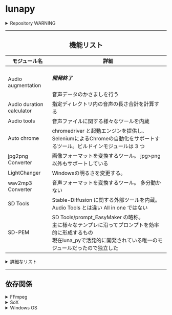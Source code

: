 # lunapy

<details> <summary> Repository WARNING </summary>
Do not use modules that were previously committed in this repositories and have now been removed(Archived doesn't including "removed".).
They have been deemed problematic for distribution.
I will not be liable for any and all damages caused by their use by third parties.

If you know of any existing ones that you deem problematic for distribution, please contact me.

/

このリポシトリで過去にコミットされていて、現在削除(アーカイブ化は「削除」に含まれません)されているモジュールは使用しないでください。
それらは配布するには問題があると判断したものです。
それらを第三者が使用することによって生じた全ての損害に対して私は一切の責任を負いません。

現存しているもので配布には問題があると判断されるものがある場合、連絡してください。

Provide / Translated by. ChatGPT
</details>


-----------

<h2> <center> 機能リスト </center></h2>

| モジュール名 | 詳細 |
| --- | --- |
| Audio augmentation | <h5> 開発終了 </h5> 音声データのかさましを行う | v1.0.2 |
| Audio duration calculator | 指定ディレクトリ内の音声の長さ合計を計算する | v1.0pre3 |
| Audio tools | 音声ファイルに関する様々なツールを内蔵 | - |
| Auto chrome | chromedriver と起動エンジンを提供し、 SeleniumによるChromeの自動化をサポートするツール。ビルドインモジュールは 3 つ | v1-selenium4 |
| jpg2png Converter | 画像フォーマットを変換するツール。 jpg>png 以外もサポートしている | v1.1.1 |
| LightChanger | Windowsの明るさを変更する。 | v1.1 |
| wav2mp3 Converter | 音声フォーマットを変換するツール。 多分動かない | v1.1.0 |
| SD Tools | Stable-Diffusion に関する外部ツールを内蔵。 Audio Tools とは違い All in one ではない | - |
| SD-PEM | SD Tools/prompt_EasyMaker の略称。 <br />主に様々なテンプレに沿ってプロンプトを効率的に形成するもの <br/>現在luna_pyで活発的に開発されている唯一のモジュールだったので独立した |

<details> <summary> 詳細なリスト </summary>

| モジュール名 | 最新ver | 最新更新日 | 関数モードの有無 | WebUIの有無 | アーカイブ化 | 開発中か | ライセンス |
| --- | --- | --- | --- | --- | --- | --- | --- |
| Audio augmentation | v1.0.2 | [2023/09/02](https://github.com/luna724/luna_py/commit/85a728a80a83f26f26720b1845fb52145cfb2621) | ✅ | × | ✅ | × | MIT |
| Audio length calculator | v1.0pre3 | [2023/08/26](https://github.com/luna724/luna_py/commit/56e77137f8844af20d4c794fbb02c41f10e19066) | ✅ | ✅ | ✅ | × | MIT |
| Audio tools | - | [2023/12/15](https://github.com/luna724/luna_py/commit/f9998fa5c89d7675ba1925474fe3d46b3fb17f9b) | ✅ | ✅ | ✅ | × | MIT |
| Auto chrome | v1-selenium4 | [2024/04/28](https://github.com/luna724/luna_py/commit/463b5cb7d054e695258b34017a2c5def1438cbf0) | ✅ | × | × | ✅ | MIT |
| JPG2PNG Converter | v1.1.1 | [2023/09/02](https://github.com/luna724/luna_py/commit/85a728a80a83f26f26720b1845fb52145cfb2621) | ✅ | ✅ | × | × | MIT |
| LightChanger | v1.1 | [2024/01/09](https://github.com/luna724/luna_py/commit/2ddbe38f0ced862d047350fb85b3fbe38668c9cd) | ✅ | × | ✅ | × | MIT |
| WAV2MP3 Converter | v1.1.0 | [2023/08/11](https://github.com/luna724/luna_py/commit/b2f631256a3bc167476b1b444e337c05fbe6f233) | ✅ | × | ✅ | × | MIT |
| SD Tools/dataset utils | - | [2024/01/16](https://github.com/luna724/luna_py/commit/7667148df490f441af885edc5eda8119b3907365) | × | ✅ | × | ✅ | MIT |
| SD-PEM | β4.0-CE-preview | [2024/05/13](https://github.com/luna724/luna_py/commit/bee0413d98b6ad522ccfa73a6a7986a68e87ff99) | ✅ | ✅ | × | ✅ | AGPL-3.0 |
| Prax config switcher | v1.2 | [2024/02/17](https://github.com/luna724/luna_py/commit/509e45a1cf714be9b31c6fcb95eb1e8d3c756be1) | ✅ | ✅ | ✅ | × | MIT |
| LGS (Luna's Global Scripts) | - | [2024/04/04](https://github.com/luna724/luna_py/commit/70ca9a7a2a2916ff41e4addb1b9f2e44b8591ed5) | ✅ | × | × | ✅ | MIT |

</details> 

---

## 依存関係

<details><summary> FFmpeg </summary>
<a href="https://ffmpeg.org"> <center> 公式サイト (ffmpeg.org) </center> </a><br />
<a href="https://www.gyan.dev/ffmpeg/builds/ffmpeg-git-full.7z">  <center>  >> ダウンロード (win-7.0-full) <<  </center> </a>
<br />
<a><h4>必要とするモジュール</h4></a>

| モジュール名 | 要求バージョン (テスト済み) |
| --- | --- |
| Audio Augmentation | full-7.0+ |
| Audio-length calculator | full-7.0+ |
| Audio properties Auto generator | full-7.0+ |
| Audio tools | full-7.0+ |
| mp3 to wav Converter | full-7.0+ |
| lunapy webui | full-7.0+ |


</details>

<details><summary> SoX </summary>
<a href="https://sox.sourceforge.net"> <center> 公式サイト (sourceforge) </center> </a> <br />
<a href="https://sourceforge.net/projects/sox/files/latest/download"> <center> >> ダウンロード (sourceforge) << </center></a>
<br />
<a><h4>必要とするモジュール</h4></a>

| モジュール名 | 要求バージョン (テスト済み) |
| --- | --- |
| Audio Augmentation | 14.4.2-win32+ |


</details>

<details><summary> Windows OS </summary>
<a href="https://www.microsoft.com/ja-jp/software-download/windows10"> <center> 公式サイト (microsoft) </center></a><br />
<a href="https://www.microsoft.com/ja-jp/software-download/windows10ISO"> <center> >> ダウンロード << </center></a>
<br />
<a><h4>必要とするモジュール</h4></a>

| モジュール名 | 要求バージョン (テスト済み) |
| --- | --- |
| Light Changer | win10-Pro (AMD64bit)+ |
| Auto chrome (Automatic Chromedriver installerのみ) | Chrome driverがサポートするすべてのwindows (64bit) なくても手動でインストールすることで実行可能 |


</details>

